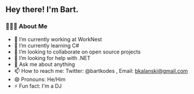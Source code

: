 <h2> Hey there! I'm Bart.</h2>

<h3> 👨🏻‍💻 About Me </h3>

- 🔭 I’m currently working at WorkNest
- 🌱 I’m currently learning C#
- 👯 I’m looking to collaborate on open source projects
- 🤔 I’m looking for help with .NET
- 💬 Ask me about anything
- 📫 How to reach me: Twitter: @bartkodes , Email: bkalanski@gmail.com
- 😄 Pronouns: He/Him
- ⚡ Fun fact: I'm a DJ

<br/>

